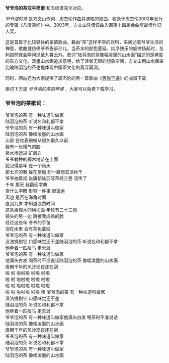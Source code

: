 

**爷爷泡的茶双手简谱** 和五线谱完全对应。

_爷爷泡的茶_
是方文山作词，周杰伦作曲并演唱的歌曲，收录于周杰伦2002年发行的专辑《八度空间》中。2003年，方文山凭借该曲入围第十四届金曲奖最佳作词人奖。

这是首属于比较轻快的亲情歌曲，藉由“茶”这样平常的饮料，来阐述着爷爷生活的禅意，歌曲就彷佛爷爷告诉孙儿，当茶水的颜色蔓延、纯净快乐的旋律扬起时，名利自然就会瞬间抛至九霄云外。歌词“陆羽泡的茶像幅泼墨的山水画”描述的是典型的东方文化。泼墨山水画追求意境，给了读者无限的想象空间，方文山用山水画来比喻陆羽泡的茶也提体现中国茶文化的高深莫测。

同时，网站还为大家提供了周杰伦的另一首歌曲《[等你下课](Music-8839-等你下课-周杰伦.html "等你下课")》的曲谱下载

歌词下方是 _爷爷泡的茶钢琴谱_ ，大家可以免费下载学习。

### 爷爷泡的茶歌词：

爷爷泡的茶 有一种味道叫做家  
陆羽泡的茶 听说名和利都不拿  
爷爷泡的茶 有一种味道叫做家  
陆羽泡的茶 像幅泼墨的山水画  
山泉 在地表蜿蜒从很久很久以前  
我有一张稚气的脸  
泉水渗透进 矿层岩  
爷爷栽种的樟木树苗在上面  
犹记得那年 在一个雨天  
那七岁的我 躲在屋檐 却一直想去荡秋千  
爷爷抽着烟 说唐朝陆羽写茶经三卷 流传了  
千年 那天 我翻阅字典  
查什么字眼 形容一件事 很遥远  
天边 是否在海角对面  
直到九岁 才知道浪费时间  
这茶桌樟木的横切面 年轮有二十三圈  
镜头的另一边 跳接我成熟的脸  
经过这些年 爷爷的手茧  
泡在水里 会有茶色蔓延  
爷爷泡的茶 有一种味道叫做家  
没法挑剔它 口感味觉还不差陆羽泡的茶 听说名和利都不拿  
他牵着一匹瘦马 走天涯  
爷爷泡的茶 有一种味道叫做家  
他满头白发 喝茶时不准说话陆羽泡的茶 像幅泼墨的山水画  
唐朝千年的风沙现在还在刮  
啦 啦 啦啦啦 啦啦 啦啦  
啦 啦 啦啦啦 啦啦 啦啦  
啦 啦 啦啦啦 啦啦 啦啦  
啦 啦 啦啦啦 啦啦 噢 爷爷泡的茶 有一种味道叫做家  
没法挑剔它 口感味觉还不差  
陆羽泡的茶 听说名和利都不拿  
他牵着一匹瘦马 走天涯  
爷爷泡的茶 有一种味道叫做家他满头白发 喝茶时不准说话  
陆羽泡的茶 像幅泼墨的山水画  
唐朝千年的风沙现在还在刮  
爷爷泡的茶 有一种味道叫做家  
陆羽泡的茶 听说名和利都不拿  
爷爷泡的茶 有一种味道叫做家  
陆羽泡的茶 像幅泼墨的山水画

